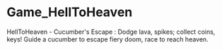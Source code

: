 # Game_HellToHeaven
HellToHeaven - Cucumber's Escape :  Dodge lava, spikes; collect coins, keys! Guide a cucumber to escape fiery doom, race to reach heaven. 

